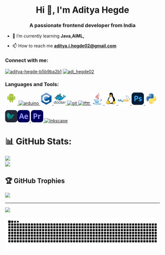<h1 align="center">Hi 👋, I'm Aditya Hegde</h1>
<h3 align="center">A passionate frontend developer from India</h3>


- 🌱 I’m currently learning **Java,AIML,**

- 📫 How to reach me **aditya.i.hegde02@gmail.com**

<h3 align="left">Connect with me:</h3>
<p align="left">
<a href="https://linkedin.com/in/aditya-hegde-b5b9ba2b1" target="blank"><img align="center" src="https://raw.githubusercontent.com/rahuldkjain/github-profile-readme-generator/master/src/images/icons/Social/linked-in-alt.svg" alt="aditya-hegde-b5b9ba2b1" height="30" width="40" /></a>
<a href="https://instagram.com/adi_hegde02" target="blank"><img align="center" src="https://raw.githubusercontent.com/rahuldkjain/github-profile-readme-generator/master/src/images/icons/Social/instagram.svg" alt="adi_hegde02" height="30" width="40" /></a>
</p>

<h3 align="left">Languages and Tools:</h3>
<p align="left"> <a href="https://developer.android.com" target="_blank" rel="noreferrer"> <img src="https://raw.githubusercontent.com/devicons/devicon/master/icons/android/android-original-wordmark.svg" alt="android" width="40" height="40"/> </a> <a href="https://www.arduino.cc/" target="_blank" rel="noreferrer">
     <img src="https://cdn.worldvectorlogo.com/logos/arduino-1.svg" alt="arduino" width="40" height="40"/> </a> <a href="https://www.cprogramming.com/" target="_blank" rel="noreferrer"><img src="https://raw.githubusercontent.com/devicons/devicon/master/icons/c/c-original.svg" alt="c" width="40" height="40"/> </a> <a href="https://www.docker.com/" target="_blank" rel="noreferrer"> 
        <img src="https://raw.githubusercontent.com/devicons/devicon/master/icons/docker/docker-original-wordmark.svg" alt="docker" width="40" height="40"/> </a> <a href="https://git-scm.com/" target="_blank" rel="noreferrer"> <img src="https://www.vectorlogo.zone/logos/git-scm/git-scm-icon.svg" alt="git" width="40" height="40"/> </a> <a href="https://ifttt.com/" target="_blank" rel="noreferrer">
         <img src="https://www.vectorlogo.zone/logos/ifttt/ifttt-ar21.svg" alt="ifttt" width="40" height="40"/> </a> <a href="https://www.java.com" target="_blank" rel="noreferrer"> <img src="https://raw.githubusercontent.com/devicons/devicon/master/icons/java/java-original.svg" alt="java" width="40" height="40"/> </a> <a href="https://www.linux.org/" target="_blank" rel="noreferrer"> 
        <img src="https://raw.githubusercontent.com/devicons/devicon/master/icons/linux/linux-original.svg" alt="linux" width="40" height="40"/> </a> <a href="https://www.mysql.com/" target="_blank" rel="noreferrer"> <img src="https://raw.githubusercontent.com/devicons/devicon/master/icons/mysql/mysql-original-wordmark.svg" alt="mysql" width="40" height="40"/> </a> <a href="https://www.photoshop.com/en" target="_blank" rel="noreferrer">
         <img src="https://raw.githubusercontent.com/tandpfun/skill-icons/65dea6c4eaca7da319e552c09f4cf5a9a8dab2c8/icons/Photoshop.svg" alt="photoshop" width="40" height="40"/> </a> <a href="https://www.python.org" target="_blank" rel="noreferrer"> <img src="https://raw.githubusercontent.com/devicons/devicon/master/icons/python/python-original.svg" alt="python" width="40" height="40"/> </a> </p><a href="https://www.latex-project.org/" target="_blank" rel="noreferrer"> 
          <img src="https://raw.githubusercontent.com/tandpfun/skill-icons/65dea6c4eaca7da319e552c09f4cf5a9a8dab2c8/icons/LaTeX-Dark.svg" alt="LaTeX" width="40" height="40"/></a><a href="https://www.adobe.com/in/products/aftereffects.html" target="_blank" rel="noreferrer"><img src="https://raw.githubusercontent.com/tandpfun/skill-icons/65dea6c4eaca7da319e552c09f4cf5a9a8dab2c8/icons/AfterEffects.svg" alt="After Effects" width="40" height="40"/> </a><a href="https://www.adobe.com/in/products/premiere/campaign/pricing.html?gclid=CjwKCAjw6JS3BhBAEiwAO9waF3EoSt-QzmJUHBttQfRpov19N6X80UDnYG0171u_fEMIiA8KCzTgMBoCVL0QAvD_BwE&sdid=M3T3SPSL&mv=search&mv2=paidsearch&ef_id=CjwKCAjw6JS3BhBAEiwAO9waF3EoSt-QzmJUHBttQfRpov19N6X80UDnYG0171u_fEMIiA8KCzTgMBoCVL0QAvD_BwE:G:s&s_kwcid=AL!3085!3!697523072126!b!!g!!adobe%20premiere!221168948!95369508713&gad_source=1" target="_blank" rel="noreferrer"> 
          <img src="https://raw.githubusercontent.com/tandpfun/skill-icons/65dea6c4eaca7da319e552c09f4cf5a9a8dab2c8/icons/Premiere.svg" alt="Premiere Pro" width="40" height="40"/> </a> <a href="https://inkscape.org/" target="_blank" rel="noreferrer"> <img src="https://gitlab.com/uploads/-/system/project/avatar/3472737/inkscape.png" alt="Inkscape" width="40" height="40"/> </a>

# 📊 GitHub Stats:

![](https://github-readme-stats.vercel.app/api?username=aditya-hegde02&theme=aura&hide_border=false&include_all_commits=false&count_private=true)<br/>
![](https://github-readme-streak-stats.herokuapp.com/?user=aditya-hegde02&theme=aura&hide_border=false)<br/>


## 🏆 GitHub Trophies
![](https://github-profile-trophy.vercel.app/?username=Hegdeadi&theme=radical&no-frame=false&no-bg=false&margin-w=4)

---
[![](https://visitcount.itsvg.in/api?id=aditya-hegde02&icon=0&color=6)](https://visitcount.itsvg.in)

<img src="https://raw.githubusercontent.com/Aditya-Hegde02/Aditya/44f4619a7028c58334d51b538c6adc7cd1dfa575/snake.svg" alt="Snake animation" />



